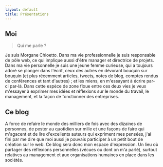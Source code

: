 ```yaml
---
layout: default
title: Présentations
---
```


## Moi
> Qui me parle ?

Je suis Morgane Chioetto. Dans ma vie professionnelle je suis responsable de pôle web, ce qui implique aussi d'être manager et directrice de projets.
Dans ma vie personnelle je suis une jeune femme curieuse, qui a toujours adoré se plonger dans l'écrit, ceux des autres en dévorant bouquin sur bouquin (et plus récemment articles, tweets, notes de blog, comptes rendus de conférences et tant d'autres) ; et les miens, en m'essayant à écrire par-ci par-là.
Dans cette espèce de zone floue entre ces deux vies je veux m'essayer à exprimer mes idées et réflexions sur le monde du travail, le management, et la façon de fonctionner des entreprises.

## Ce blog
A force de refaire le monde des milliers de fois avec des dizaines de personnes, de pester au quotidien sur mille et une façons de faire qui m'agacent et de lire d'excellents auteurs qui expriment mes pensées, j'ai fini par me dire que moi aussi je pouvais participer à un petit bout de création sur le web.
Ce blog sera donc mon espace d'expression. Un lieu où partager des réflexions personnelles (vécues ou dont on m'a parlé), surtout relatives au management et aux organisations humaines en place dans les sociétés.
